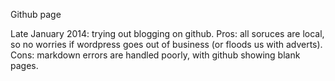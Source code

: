 Github page

Late January 2014: trying out blogging on github.  Pros: all soruces are local, so no worries if wordpress goes out of business (or floods us with adverts).  Cons: markdown errors are handled poorly, with github showing blank pages.
